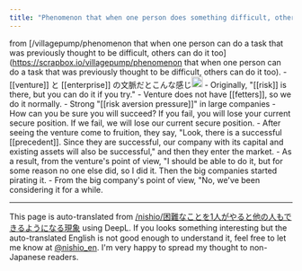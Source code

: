 ```yaml
---
title: "Phenomenon that when one person does something difficult, others can do it too."
---
```


from [/villagepump/phenomenon that when one person can do a task that was previously thought to be difficult, others can do it too](https://scrapbox.io/villagepump/phenomenon that when one person can do a task that was previously thought to be difficult, others can do it too).
    - [[venture]] と [[enterprise]] の文脈だとこんな感じ<img src='https://scrapbox.io/api/pages/villagepump/nishio/icon' alt='/villagepump/nishio.icon' height="19.5"/>
    - Originally, "[[risk]] is there, but you can do it if you try."
    - Venture does not have [[fetters]], so we do it normally.
    - Strong "[[risk aversion pressure]]" in large companies
        - How can you be sure you will succeed? If you fail, you will lose your current secure position. If we fail, we will lose our current secure position.
    - After seeing the venture come to fruition, they say, "Look, there is a successful [[precedent]]. Since they are successful, our company with its capital and existing assets will also be successful," and then they enter the market.
    - As a result, from the venture's point of view, "I should be able to do it, but for some reason no one else did, so I did it. Then the big companies started pirating it.
        - From the big company's point of view, "No, we've been considering it for a while.


---
This page is auto-translated from [/nishio/困難なことを1人がやると他の人もできるようになる現象](https://scrapbox.io/nishio/困難なことを1人がやると他の人もできるようになる現象) using DeepL. If you looks something interesting but the auto-translated English is not good enough to understand it, feel free to let me know at [@nishio_en](https://twitter.com/nishio_en). I'm very happy to spread my thought to non-Japanese readers.